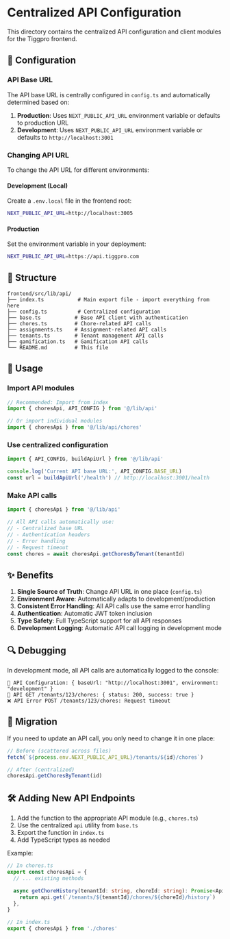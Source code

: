 # Centralized API Configuration

This directory contains the centralized API configuration and client modules for the Tiggpro frontend.

## 🔧 Configuration

### API Base URL

The API base URL is centrally configured in `config.ts` and automatically determined based on:

1. **Production**: Uses `NEXT_PUBLIC_API_URL` environment variable or defaults to production URL
2. **Development**: Uses `NEXT_PUBLIC_API_URL` environment variable or defaults to `http://localhost:3001`

### Changing API URL

To change the API URL for different environments:

#### Development (Local)
Create a `.env.local` file in the frontend root:
```bash
NEXT_PUBLIC_API_URL=http://localhost:3005
```

#### Production
Set the environment variable in your deployment:
```bash
NEXT_PUBLIC_API_URL=https://api.tiggpro.com
```

## 📁 Structure

```
frontend/src/lib/api/
├── index.ts           # Main export file - import everything from here
├── config.ts          # Centralized configuration
├── base.ts           # Base API client with authentication
├── chores.ts         # Chore-related API calls
├── assignments.ts    # Assignment-related API calls
├── tenants.ts        # Tenant management API calls
├── gamification.ts   # Gamification API calls
└── README.md         # This file
```

## 🚀 Usage

### Import API modules

```typescript
// Recommended: Import from index
import { choresApi, API_CONFIG } from '@/lib/api'

// Or import individual modules
import { choresApi } from '@/lib/api/chores'
```

### Use centralized configuration

```typescript
import { API_CONFIG, buildApiUrl } from '@/lib/api'

console.log('Current API base URL:', API_CONFIG.BASE_URL)
const url = buildApiUrl('/health') // http://localhost:3001/health
```

### Make API calls

```typescript
import { choresApi } from '@/lib/api'

// All API calls automatically use:
// - Centralized base URL
// - Authentication headers
// - Error handling
// - Request timeout
const chores = await choresApi.getChoresByTenant(tenantId)
```

## ✨ Benefits

1. **Single Source of Truth**: Change API URL in one place (`config.ts`)
2. **Environment Aware**: Automatically adapts to development/production
3. **Consistent Error Handling**: All API calls use the same error handling
4. **Authentication**: Automatic JWT token inclusion
5. **Type Safety**: Full TypeScript support for all API responses
6. **Development Logging**: Automatic API call logging in development mode

## 🔍 Debugging

In development mode, all API calls are automatically logged to the console:

```
🔧 API Configuration: { baseUrl: "http://localhost:3001", environment: "development" }
📡 API GET /tenants/123/chores: { status: 200, success: true }
❌ API Error POST /tenants/123/chores: Request timeout
```

## 🔄 Migration

If you need to update an API call, you only need to change it in one place:

```typescript
// Before (scattered across files)
fetch(`${process.env.NEXT_PUBLIC_API_URL}/tenants/${id}/chores`)

// After (centralized)
choresApi.getChoresByTenant(id)
```

## 🛠️ Adding New API Endpoints

1. Add the function to the appropriate API module (e.g., `chores.ts`)
2. Use the centralized `api` utility from `base.ts`
3. Export the function in `index.ts`
4. Add TypeScript types as needed

Example:
```typescript
// In chores.ts
export const choresApi = {
  // ... existing methods

  async getChoreHistory(tenantId: string, choreId: string): Promise<ApiResponse<ChoreHistory[]>> {
    return api.get(`/tenants/${tenantId}/chores/${choreId}/history`)
  },
}

// In index.ts
export { choresApi } from './chores'
```

